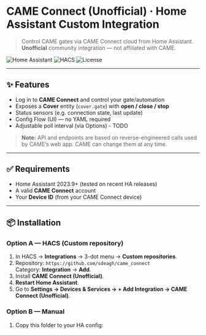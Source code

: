 # CAME Connect (Unofficial) · Home Assistant Custom Integration

> Control CAME gates via CAME Connect cloud from Home Assistant.  
> **Unofficial** community integration — not affiliated with CAME.

![Home Assistant](https://img.shields.io/badge/Home%20Assistant-Custom%20Component-41BDF5?logo=homeassistant&logoColor=white)
![HACS](https://img.shields.io/badge/HACS-Custom%20Repository-orange)
![License](https://img.shields.io/badge/License-MIT-green)

---

## ✨ Features

- Log in to **CAME Connect** and control your gate/automation
- Exposes a **Cover** entity (`cover.gate`) with **open / close / stop**
- Status sensors (e.g. connection state, last update)
- Config Flow (UI) — no YAML required
- Adjustable poll interval (via Options) - TODO

> **Note:** API and endpoints are based on reverse-engineered calls used by CAME’s web app. CAME can change them at any time.

---

## ✅ Requirements

- Home Assistant 2023.9+ (tested on recent HA releases)
- A valid **CAME Connect** account
- Your **Device ID** (from your CAME Connect device)

---

## 📦 Installation

### Option A — HACS (Custom repository)

1. In HACS → **Integrations** → 3-dot menu → **Custom repositories**.
2. Repository: `https://github.com/sdeagh/came_connect`  
   Category: **Integration** → **Add**.
3. Install **CAME Connect (Unofficial)**.
4. **Restart Home Assistant**.
5. Go to **Settings → Devices & Services → + Add Integration → CAME Connect (Unofficial)**.

### Option B — Manual

1. Copy this folder to your HA config:
